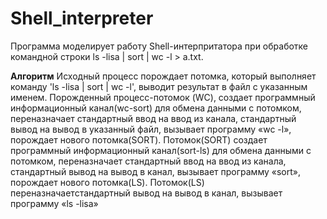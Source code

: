 # Shell_interpreter
Программа моделирует работу Shell-интерпритатора при обработке командной строки 
ls -lisa | sort | wc -l > a.txt.

**Алгоритм**
Исходный процесс порождает потомка, который выполняет команду 'ls -lisa | sort | wc -l', 
выводит результат в файл с указанным именем. Порожденный процесс-потомок (WC), создает 
программный информационный канал(wc-sort) для обмена данными с потомком, переназначает 
стандартный ввод на ввод из канала, стандартный вывод на вывод в указанный файл, вызывает 
программу «wc -l», порождает нового потомка(SORT). Потомок(SORT) создает программный 
информационный канал(sort-ls) для обмена данными с потомком, переназначает стандартный 
ввод на ввод из канала, стандартный вывод на вывод в канал, вызывает программу «sort», 
порождает нового потомка(LS). Потомок(LS) переназначаетстандартный вывод на вывод в канал,
вызывает программу «ls -lisa»
